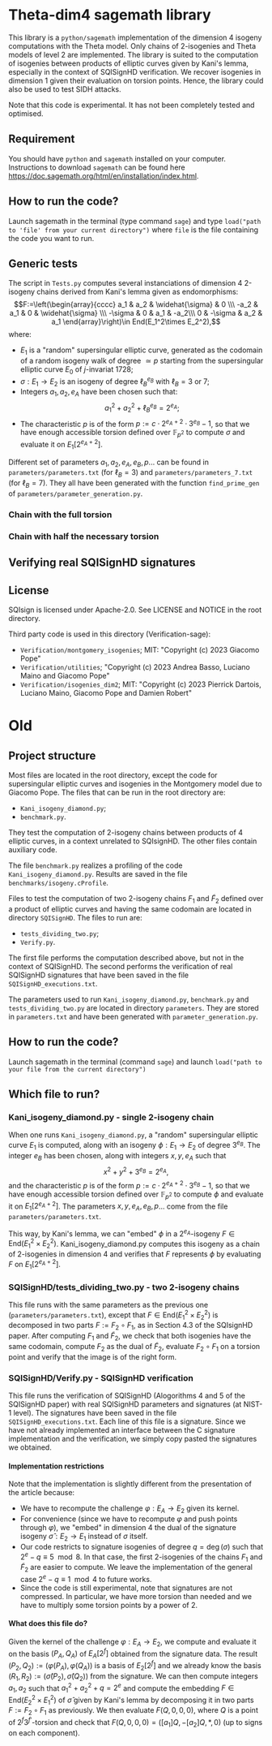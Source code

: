# Theta-dim4 sagemath library

This library is a `python/sagemath` implementation of the dimension 4 isogeny computations with the Theta model. Only chains of 2-isogenies and Theta models of level 2 are implemented. The library is suited to the computation of isogenies between products of elliptic curves given by Kani's lemma, especially in the context of SQISignHD verification. We recover isogenies in dimension 1 given their evaluation on torsion points. Hence, the library could also be used to test SIDH attacks.

Note that this code is experimental. It has not been completely tested and optimised.

## Requirement

You should have `python` and `sagemath` installed on your computer. Instructions to download `sagemath` can be found here https://doc.sagemath.org/html/en/installation/index.html.

## How to run the code?

Launch sagemath in the terminal (type command `sage`) and type 
`load("path to 'file' from your current directory")`
where `file` is the file containing the code you want to run.

## Generic tests

The script in `Tests.py` computes several instanciations of dimension 4 2-isogeny chains derived from Kani's lemma given as endomorphisms:
$$F:=\left(\begin{array}{cccc} a_1 & a_2 & \widehat{\sigma} & 0 \\\
-a_2 & a_1 & 0 & \widehat{\sigma} \\\
-\sigma & 0 & a_1 & -a_2\\\
0 & -\sigma & a_2 & a_1
\end{array}\right)\in End(E_1^2\times E_2^2),$$
where:
- $E_1$ is a "random" supersingular elliptic curve, generated as the codomain of a random isogeny walk of degree $\simeq p$ starting from the supersingular elliptic curve $E_0$ of $j$-invariat $1728$;
- $\sigma: E_1\longrightarrow E_2$ is an isogeny of degree $\ell_B^{e_B}$ with $\ell_B=3$ or $7$; 
- Integers $a_1, a_2, e_A$ have been chosen such that:
$$a_1^2+a_2^2+\ell_B^{e_B}=2^{e_A};$$
- The characteristic $p$ is of the form $p:=c\cdot 2^{e_A+2}\cdot 3^{e_B}-1$, so that we have enough accessible torsion defined over $\mathbb{F}_{p^2}$ to compute $\sigma$ and evaluate it on $E_1[2^{e_A+2}]$. 

Different set of parameters $a_1, a_2, e_A, e_B, p$... can be found in `parameters/parameters.txt` (for $\ell_B=3$) and `parameters/parameters_7.txt` (for $\ell_B=7$). They all have been generated with the function `find_prime_gen` of `parameters/parameter_generation.py`.

### Chain with the full torsion

### Chain with half the necessary torsion


## Verifying real SQISignHD signatures



## License

SQIsign is licensed under Apache-2.0. See LICENSE and NOTICE in the root directory.

Third party code is used in this directory (Verification-sage):

- `Verification/montgomery_isogenies`; MIT: "Copyright (c) 2023 Giacomo Pope"
- `Verification/utilities`; "Copyright (c) 2023 Andrea Basso, Luciano Maino and Giacomo Pope"
- `Verification/isogenies_dim2`; MIT: "Copyright (c) 2023 Pierrick Dartois, Luciano Maino, Giacomo Pope and Damien Robert" 

# Old

## Project structure

Most files are located in the root directory, except the code for supersingular elliptic curves and isogenies in the Montgomery model due to Giacomo Pope. The files that can be run in the root directory are:
- `Kani_isogeny_diamond.py`;
- `benchmark.py`.

They test the computation of 2-isogeny chains between products of 4 elliptic curves, in a context unrelated to SQIsignHD. The other files contain auxiliary code.

The file `benchmark.py` realizes a profiling of the code `Kani_isogeny_diamond.py`. Results are saved in the file `benchmarks/isogeny.cProfile`.

Files to test the computation of two 2-isogeny chains $F_1$ and $\widetilde{F}_2$ defined over a product of elliptic curves and having the same codomain are located in directory `SQISignHD`. The files to run are:
- `tests_dividing_two.py`;
- `Verify.py`.

The first file performs the computation described above, but not in the context of SQISignHD. The second performs the verification of real SQISignHD signatures that have been saved in the file `SQISignHD_executions.txt`.

The parameters used to run `Kani_isogeny_diamond.py`, `benchmark.py` and `tests_dividing_two.py` are located in directory `parameters`. They are stored in `parameters.txt` and have been generated with `parameter_generation.py`. 

## How to run the code?

Launch sagemath in the terminal (command `sage`) and launch 
`load("path to your file from the current directory")`

## Which file to run?

### Kani_isogeny_diamond.py - single 2-isogeny chain

When one runs `Kani_isogeny_diamond.py`, a "random" supersingular elliptic curve $E_1$ is computed, along with an isogeny $\phi: E_1\longrightarrow E_2$ of degree $3^{e_B}$. The integer $e_B$ has been chosen, along with integers $x, y, e_A$ such that
$$x^2+y^2+3^{e_B}=2^{e_A},$$
and the characteristic $p$ is of the form $p:=c\cdot 2^{e_A+2}\cdot 3^{e_B}-1$, so that we have enough accessible torsion defined over $\mathbb{F}_{p^2}$ to compute $\phi$ and evaluate it on $E_1[2^{e_A+2}]$. The parameters $x, y, e_A, e_B, p$... come from the file `parameters/parameters.txt`. 

This way, by Kani's lemma, we can "embed" $\phi$ in a $2^{e_A}$-isogeny $F\in \mbox{End}(E_1^2\times E_2^2)$. Kani_isogeny_diamond.py computes this isogeny as a chain of 2-isogenies in dimension 4 and verifies that $F$ represents $\phi$ by evaluating $F$ on $E_1[2^{e_A+2}]$.

### SQISignHD/tests_dividing_two.py - two 2-isogeny chains

This file runs with the same parameters as the previous one (`parameters/parameters.txt`), except that $F\in \mbox{End}(E_1^2\times E_2^2)$ is decomposed in two parts $F:=F_2\circ F_1$, as in Section 4.3 of the SQIsignHD paper. After computing $F_1$ and $\widetilde{F}_2$, we check that both isogenies have the same codomain, compute $F_2$ as the dual of $\widetilde{F}_2$, evaluate $F_2\circ F_1$ on a torsion point and verify that the image is of the right form.

### SQISignHD/Verify.py - SQISignHD verification

This file runs the verification of SQISignHD (Alogorithms 4 and 5 of the SQISignHD paper) with real SQISignHD parameters and signatures (at NIST-1 level). The signatures have been saved in the file `SQISignHD_executions.txt`. Each line of this file is a signature. Since we have not already implemented an interface between the C signature implementation and the verification, we simply copy pasted the signatures we obtained.

#### Implementation restrictions

Note that the implementation is slightly different from the presentation of the article because:
- We have to recompute the challenge $\varphi: E_A\longrightarrow E_2$ given its kernel.
- For convenience (since we have to recompute $\varphi$ and push points through $\varphi$), we "embed" in dimension 4 the dual of the signature isogeny $\widehat{\sigma}: E_2\longrightarrow E_1$ instead of $\sigma$ itself.
- Our code restricts to signature isogenies of degree $q=\deg(\sigma)$ such that $2^e-q\equiv 5 \mod 8$. In that case, the first 2-isogenies of the chains $F_1$ and $\widetilde{F}_2$ are easier to compute. We leave the implementation of the general case $2^e-q\equiv 1 \mod 4$ to future works.
- Since the code is still experimental, note that signatures are not compressed. In particular, we have more torsion than needed and we have to multiply some torsion points by a power of 2.

#### What does this file do?

Given the kernel of the challenge $\varphi: E_A\longrightarrow E_2$, we compute and evaluate it on the basis $(P_A,Q_A)$ of $E_A[2^f]$ obtained from the signature data. The result $(P_2,Q_2):=(\varphi(P_A),\varphi(Q_A))$ is a basis of $E_2[2^f]$ and we already know the basis $(R_1,R_2):=(\widehat{\sigma}(P_2),\widehat{\sigma}(Q_2))$ from the signature. We can then compute integers $a_1, a_2$ such that $a_1^2+a_2^2+q=2^e$ and compute the embedding $F\in \mbox{End}(E_2^2\times E_1^2)$ of $\widehat{\sigma}$ given by Kani's lemma by decomposing it in two parts $F:=F_2\circ F_1$ as previously. We then evaluate $F(Q,0,0,0)$, where $Q$ is a point of $2^f 3^{f'}$-torsion and check that $F(Q,0,0,0)=([a_1]Q,-[a_2]Q,*,0)$ (up to signs on each component).


